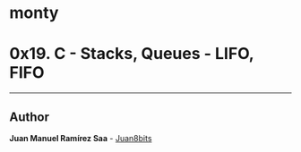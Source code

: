 # monty
# 0x19. C - Stacks, Queues - LIFO, FIFO
---
## Author

**Juan Manuel Ramírez Saa** - [Juan8bits](https://github.com/Juan8bits)
